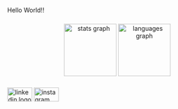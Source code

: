 <p align="left">Hello World!!</p>

###

<div align="center">
  <img src="https://github-readme-stats.vercel.app/api?username=Augusto2599&hide_title=false&hide_rank=false&show_icons=true&include_all_commits=false&count_private=true&disable_animations=false&theme=monokai&locale=en&hide_border=true&order=1" height="120" alt="stats graph"  />
  <img src="https://github-readme-stats.vercel.app/api/top-langs?username=Augusto2599&locale=en&hide_title=false&layout=compact&card_width=320&langs_count=5&theme=monokai&hide_border=true&order=2" height="120" alt="languages graph"  />
</div>

###

<div align="left">
  <img src="https://raw.githubusercontent.com/maurodesouza/profile-readme-generator/master/src/assets/icons/social/linkedin/default.svg" width="57" height="32" alt="linkedin logo"  />
  <img src="https://raw.githubusercontent.com/maurodesouza/profile-readme-generator/master/src/assets/icons/social/instagram/default.svg" width="57" height="32" alt="instagram logo"  />
</div>

###
